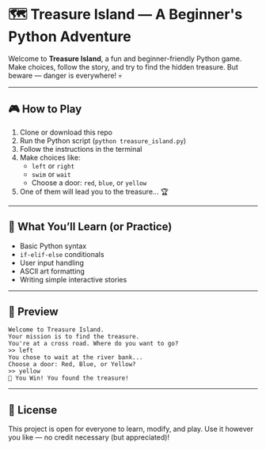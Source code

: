 # 🗺️ Treasure Island — A Beginner's Python Adventure

Welcome to **Treasure Island**, a fun and beginner-friendly Python game. Make choices, follow the story, and try to find the hidden treasure. But beware — danger is everywhere! 💀

---

## 🎮 How to Play

1. Clone or download this repo
2. Run the Python script (`python treasure_island.py`)
3. Follow the instructions in the terminal
4. Make choices like:
   - `left` or `right`
   - `swim` or `wait`
   - Choose a door: `red`, `blue`, or `yellow`
5. One of them will lead you to the treasure... 🏆

---

## 🧠 What You’ll Learn (or Practice)

- Basic Python syntax
- `if-elif-else` conditionals
- User input handling
- ASCII art formatting
- Writing simple interactive stories

---

## 📸 Preview
```
Welcome to Treasure Island.
Your mission is to find the treasure.
You're at a cross road. Where do you want to go?
>> left
You chose to wait at the river bank...
Choose a door: Red, Blue, or Yellow?
>> yellow
🎉 You Win! You found the treasure!
```

---

## 🔖 License
This project is open for everyone to learn, modify, and play.
Use it however you like — no credit necessary (but appreciated)!
